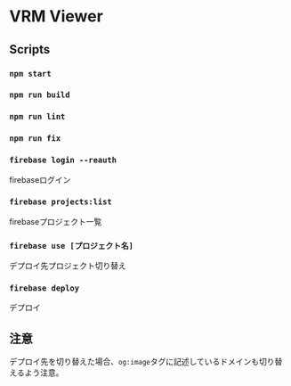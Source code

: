 # VRM Viewer

## Scripts

### `npm start`

### `npm run build`

### `npm run lint`

### `npm run fix`

### `firebase login --reauth`

firebaseログイン

### `firebase projects:list`

firebaseプロジェクト一覧

### `firebase use [プロジェクト名]`

デプロイ先プロジェクト切り替え

### `firebase deploy`

デプロイ

## 注意

デプロイ先を切り替えた場合、`og:image`タグに記述しているドメインも切り替えるよう注意。
